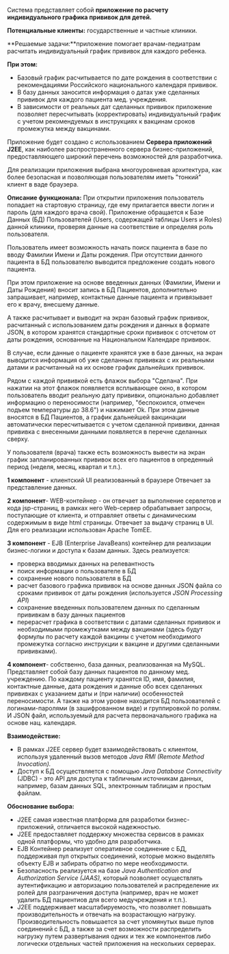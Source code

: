 Система представляет собой **приложение по расчету индивидуального графика прививок для детей.**

**Потенциальные клиенты:** государственные и частные клиники.

**Решаемые задачи:**приложение помогает врачам-педиатрам расчитать индивидуальный график прививок 
для каждого ребенка. 

**При этом:**
- Базовый график расчитывается по дате рождения в соответствии с рекомендациями Российского национального календаря прививок. 
- В базу данных заносится информация о датах уже сделанных прививок для каждого пациента мед. учреждения.
- В зависимости от реальных дат сделанных прививок приложение позволяет пересчитывать (корректировать) индивидуальный график с учетом рекомендуемых в инструкциях к вакцинам сроков промежутка между вакцинами. 

Приложение будет создано с использованием **Сервера приложений J2EE**, как наиболее распространенного сервера бизнес-приложений, предоставляющего широкий перечень возможностей для разработчика. 

Для реализации приложения выбрана многоуровневая архитектура, как более безопасная и позволяющая пользователям иметь "тонкий" клиент в ваде браузера.

**Описание функционала:**
При открытии приложения пользователь попадает на стартовую страницу, где ему прилагается ввести логин и пароль (для каждого врача свой). Приложение обращается к Базе Данных (БД) Пользователей (Users, содержащей таблицы Users и Roles) данной клиники, проверяя данные на соответствие и определяя роль пользователя.

Пользователь имеет возможность начать поиск пациента в базе по вводу Фамилии Имени и Даты рождения. При отсутствии данного пациента в БД пользователю выводится предложение создать нового пациента.

При этом приложение на основе введенных данных (Фамилии, Имени и Даты Рождения) вносит запись в БД Пациентов, дополнительно запрашивает, например, контактные данные пациента и привязывает его к врачу, внесшему данные.

А также расчитывает и выводит на экран базовый график прививок, расчитанный с использованием даты рождения и данных в формате JSON, в котором хранятся стандартные сроки прививок с отсчетом от даты рождения, основанные на Национальном Календаре прививок.

В случае, если данные о пациенте хранятся уже в базе данных, на экран выводится информация об уже сделанных прививках с их реальными датами и расчитанный на их основе график дальнейших прививок. 

Рядом с каждой прививкой есть флажок выбора "Сделана". При нажатии на этот флажок появляется всплывающее окно, в котором пользователь вводит реальную дату прививки, опционально добавляет информацию о переносимости (например, "беспокоился, отмечен подъем температуры до 38.6") и нажимает Ok. При этом данные вносятся в БД Пациентов, а график дальнейшей вакцинации автоматически пересчитывается с учетом сделанной прививки, данная прививка с внесенными данными появляется в перечне сделанных сверху. 

У пользователя (врача) также есть возможность вывести на экран график запланированных прививок всех его пациентов в опреденный период (неделя, месяц, квартал и т.п.).

**1 компонент** - клиентский UI реализованный в браузере Отвечает за представление данных.

**2 компонент**- WEB-контейнер - он отвечает за выполнение сервлетов и кода jsp-страниц, в рамках него Web-сервер обрабатывает запросы, поступающие от клиента, и отправляет ответы с динамическим содержимым в виде html страницы. Отвечает за выдачу страниц в UI.
Для его реализации использован Apache TomEE.

**3 компонент** - EJB (Enterprise JavaBeans) контейнер для реализации бизнес-логики и доступа к базам данных. 
Здесь реализуется:
- проверка вводимых данных на релевантность
- поиск информации о пользователе в БД
- сохранение нового пользователя в БД
- расчет базового графика прививок на основе данных JSON файла со сроками прививок от даты рождения (используется *JSON Processing API*)
- сохранение введенных пользователем данных по сделанным прививкам в базу данных пациентов
- перерасчет графика в соответствии с датами сделанных прививок и необходимыми промежутками между вакцинами (здесь будут формулы по расчету каждой вакцины с учетом необходимого промежутка согласно инструкции к вакцине и другими сделанными прививками).

**4 компонент**- собственно, база данных, реализованная на MySQL. Представляет собой базу данных пациентов по данному мед. учреждению. По каждому пациенту хранятся ID, имя, фамилия, контактные данные, дата рождения и данные обо всех сделанных прививках с указанием даты и (при наличии) особенностей переносимости. А также на этом уровне находится БД пользователей с логинами-паролями (в зашифрованном виде) и группировкой по ролям. И JSON файл, используемый для расчета первоначального графика на основе нац. календаря.

**Взаимодействие:** 

- В рамках J2EE сервер будет взаимодействовать с клиентом, используя удаленный вызов методов *Java RMI (Remote Method Invocation).* 
- Доступ к БД осуществляется с помощью *Java Database Connectivity* (JDBC) - это API для доступа к табличным источникам данных, например, базам данных SQL, электронным таблицам и простым файлам.

**Обоснование выбора:**
- J2EE самая известная платформа для разработки бизнес-приложений, отличается высокой надежностью.
- J2EE предоставляет поддержку множества сервисов в рамках одной платформы, что удобно для разработчика.
- EJB Контейнер реализует оперативное соединение с БД, поддерживая  пул открытых соединений, которые можно выделять объекту EJB и забирать обратно по мере необходимости.
- Безопасность реализуется на базе *Java Authentication and Authorization Service (JAAS),* который позволяет осуществлять аутентификацию и авторизацию пользователей и распределение их ролей для разграничения доступа (например, врач не может удалить БД пациентиов для всего медучреждения и т.п.).
- J2EE поддерживает масштабируемость, что позволяет повышать производительность и отвечать на возрастающую нагрузку. Производительность повышается за счет упомянутых выше пулов соединений с БД, а также за счет возможности распределить нагрузку путем развертывания одних и тех же компонентов либо логически отдельных частей приложения на нескольких серверах.